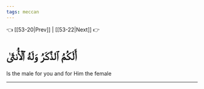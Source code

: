 ```yaml
---
tags: meccan
---
```


👈 [[53-20|Prev]] | [[53-22|Next]] 👉

# أَلَكُمُ ٱلذَّكَرُ وَلَهُ ٱلۡأُنثَىٰ

Is the male for you and for Him the female

---

